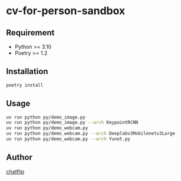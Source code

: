 # cv-for-person-sandbox

## Requirement

- Python >= 3.10
- Poetry >= 1.2


## Installation
```bash
poetry install
```

## Usage
```bash
uv run python py/demo_image.py
uv run python py/demo_image.py --arch KeypointRCNN
uv run python py/demo_webcam.py
uv run python py/demo_webcam.py --arch Deeplabv3Mobilenetv3Large
uv run python py/demo_webcam.py --arch Yunet.py
```

## Author

[chatflip](https://github.com/chatflip)
